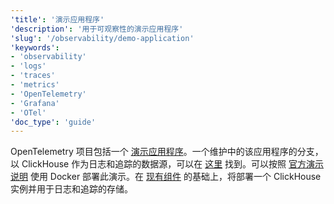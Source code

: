 ```yaml
---
'title': '演示应用程序'
'description': '用于可观察性的演示应用程序'
'slug': '/observability/demo-application'
'keywords':
- 'observability'
- 'logs'
- 'traces'
- 'metrics'
- 'OpenTelemetry'
- 'Grafana'
- 'OTel'
'doc_type': 'guide'
---
```


OpenTelemetry 项目包括一个 [演示应用程序](https://opentelemetry.io/docs/demo/)。一个维护中的该应用程序的分支，以 ClickHouse 作为日志和追踪的数据源，可以在 [这里](https://github.com/ClickHouse/opentelemetry-demo) 找到。可以按照 [官方演示说明](https://opentelemetry.io/docs/demo/docker-deployment/) 使用 Docker 部署此演示。在 [现有组件](https://opentelemetry.io/docs/demo/collector-data-flow-dashboard/) 的基础上，将部署一个 ClickHouse 实例并用于日志和追踪的存储。
